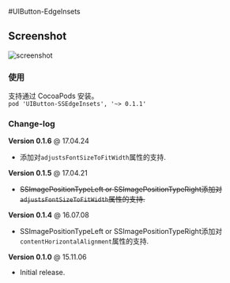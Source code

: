 #UIButton-EdgeInsets

## Screenshot

![screenshot](demo.jpg)


### 使用
支持通过 CocoaPods 安装。  
``` pod 'UIButton-SSEdgeInsets', '~> 0.1.1' ```


### Change-log

**Version 0.1.6** @ 17.04.24

- 添加对`adjustsFontSizeToFitWidth`属性的支持.

**Version 0.1.5** @ 17.04.21

- ~~SSImagePositionTypeLeft or SSImagePositionTypeRight添加对`adjustsFontSizeToFitWidth`属性的支持.~~

**Version 0.1.4** @ 16.07.08

- SSImagePositionTypeLeft or SSImagePositionTypeRight添加对`contentHorizontalAlignment`属性的支持.

**Version 0.1.0** @ 15.11.06

- Initial release.




